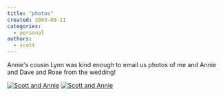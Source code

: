 ```yaml
---
title: "photos"
created: 2003-08-11
categories:
  - personal
authors:
  - scott
---
```


Annie's cousin Lynn was kind enough to email us photos of me and Annie and Dave and Rose from the wedding!

[![Scott and Annie](/images/scott-annie-080903.jpg "Scott and Annie")](http://spaceninja.local/gallery/blog-photos/scott-annie-080903.jpg) [![Scott and Annie](/images/dave-rose-080903.jpg "Dave and Rose")](http://spaceninja.local/gallery/blog-photos/dave-rose-080903.jpg)
